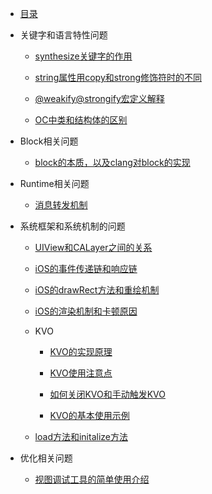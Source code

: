 
* [目录](README.md)


* 关键字和语言特性问题

    * [synthesize关键字的作用](lang_feature/synthesize关键字的作用.md)

    * [string属性用copy和strong修饰符时的不同](/lang_feature/string属性用copy和strong修饰符时的不同.md)

    * [@weakify@strongify宏定义解释](/lang_feature/@weakify@strongify宏定义解释.md)

    * [OC中类和结构体的区别](/lang_feature/OC中类和结构体的区别)

* Block相关问题

    * [block的本质，以及clang对block的实现](/block/block的本质.md)

* Runtime相关问题

    * [消息转发机制](/runtime/消息转发机制.md)

* 系统框架和系统机制的问题

    * [UIView和CALayer之间的关系](/system_feature/UIView和CALayer的关系)

    * [iOS的事件传递链和响应链](/system_feature/iOS的事件传递链和响应链.md)

    * [iOS的drawRect方法和重绘机制](/system_feature/iOS的drawRect方法和重绘机制.md)

    * [iOS的渲染机制和卡顿原因](/system_feature/渲染机制和卡顿原因.md)

    * KVO

        * [KVO的实现原理](/system_feature/KVO/KVO的实现原理.md)

        * [KVO使用注意点](/system_feature/KVO/KVO使用注意点.md)

        * [如何关闭KVO和手动触发KVO](/system_feature/KVO/如何关闭KVO和手动触发KVO.md)

        * [KVO的基本使用示例](/system_feature/KVO/KVO的基本使用.md)

    * [load方法和initalize方法](/system_feature/load方法和initalize方法.md)

* 优化相关问题

    * [视图调试工具的简单使用介绍](/optimize/视图调试工具的使用.md)
